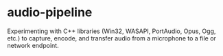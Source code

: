 # audio-pipeline
Experimenting with C++ libraries (Win32, WASAPI, PortAudio, Opus, Ogg, etc.) to capture, encode, and transfer audio from a microphone to a file or network endpoint.
